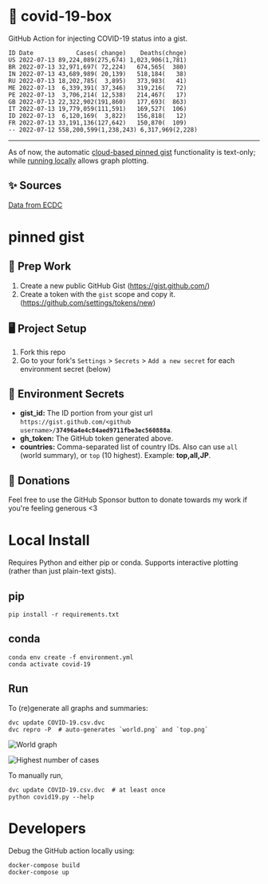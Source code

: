 # 🏥 covid-19-box

GitHub Action for injecting COVID-19 status into a gist.

```
ID Date            Cases( change)    Deaths(chnge)
US 2022-07-13 89,224,089(275,674) 1,023,906(1,781)
BR 2022-07-13 32,971,697( 72,224)   674,565(  380)
IN 2022-07-13 43,689,989( 20,139)   518,184(   38)
RU 2022-07-13 18,202,785(  3,895)   373,983(   41)
ME 2022-07-13  6,339,391( 37,346)   319,216(   72)
PE 2022-07-13  3,706,214( 12,538)   214,467(   17)
GB 2022-07-13 22,322,902(191,860)   177,693(  863)
IT 2022-07-13 19,779,059(111,591)   169,527(  106)
ID 2022-07-13  6,120,169(  3,822)   156,818(   12)
FR 2022-07-13 33,191,136(127,642)   150,870(  109)
-- 2022-07-12 558,200,599(1,238,243) 6,317,969(2,228)
```

---

As of now, the automatic [cloud-based pinned gist](#pinned-gist) functionality is text-only;
while [running locally](#local-install) allows graph plotting.

## ✨ Sources

[Data from ECDC](https://www.ecdc.europa.eu/en/publications-data/download-todays-data-geographic-distribution-covid-19-cases-worldwide)

# pinned gist

## 🎒 Prep Work
1. Create a new public GitHub Gist (https://gist.github.com/)
1. Create a token with the `gist` scope and copy it. (https://github.com/settings/tokens/new)

## 🖥 Project Setup
1. Fork this repo
1. Go to your fork's `Settings` > `Secrets` > `Add a new secret` for each environment secret (below)

## 🤫 Environment Secrets
- **gist_id:** The ID portion from your gist url `https://gist.github.com/<github username>/`**`37496a4e4c84aed9711fbe3ec560888a`**.
- **gh_token:** The GitHub token generated above.
- **countries:** Comma-separated list of country IDs. Also can use `all` (world summary), or `top` (10 highest). Example: **top,all,JP**.

## 💸 Donations

Feel free to use the GitHub Sponsor button to donate towards my work if you're feeling generous <3

# Local Install

Requires Python and either pip or conda. Supports interactive plotting (rather than just plain-text gists).

## pip

```
pip install -r requirements.txt
```

## conda

```
conda env create -f environment.yml
conda activate covid-19
```

## Run

To (re)generate all graphs and summaries:

```
dvc update COVID-19.csv.dvc
dvc repro -P  # auto-generates `world.png` and `top.png`
```

![World graph](world.png)

![Highest number of cases](top.png)

To manually run,

```
dvc update COVID-19.csv.dvc  # at least once
python covid19.py --help
```

# Developers

Debug the GitHub action locally using:

```
docker-compose build
docker-compose up
```

